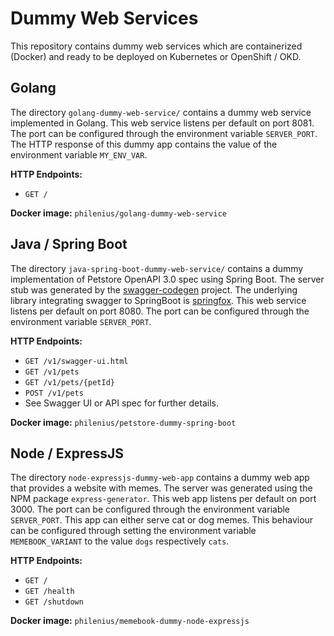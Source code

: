 # Dummy Web Services

This repository contains dummy web services which are containerized (Docker) and ready to be deployed on Kubernetes or OpenShift / OKD.

## Golang
The directory `golang-dummy-web-service/` contains a dummy web service implemented in Golang.
This web service listens per default on port 8081. The port can be configured through the environment variable `SERVER_PORT`. The HTTP response of this dummy app contains the value of the environment variable `MY_ENV_VAR`.

**HTTP Endpoints:**

* `GET /`

**Docker image:**
`philenius/golang-dummy-web-service`

## Java / Spring Boot

The directory `java-spring-boot-dummy-web-service/` contains a dummy implementation of Petstore OpenAPI 3.0 spec using Spring Boot. The server stub was generated by the [swagger-codegen](https://github.com/swagger-api/swagger-codegen) project. The underlying library integrating swagger to SpringBoot is [springfox](https://github.com/springfox/springfox).
This web service listens per default on port 8080. The port can be configured through the environment variable `SERVER_PORT`.

**HTTP Endpoints:**
* `GET /v1/swagger-ui.html`
* `GET /v1/pets`
* `GET /v1/pets/{petId}`
* `POST /v1/pets`
* See Swagger UI or API spec for further details.

**Docker image:**
`philenius/petstore-dummy-spring-boot`

## Node / ExpressJS

The directory `node-expressjs-dummy-web-app` contains a dummy web app that provides a website with memes. The server was generated using the NPM package `express-generator`.
This web app listens per default on port 3000. The port can be configured through the environment variable `SERVER_PORT`. This app can either serve cat or dog memes. This behaviour can be configured through setting the environment variable `MEMEBOOK_VARIANT` to the value `dogs` respectively `cats`.

**HTTP Endpoints:**
* `GET /`
* `GET /health`
* `GET /shutdown`

**Docker image:**
`philenius/memebook-dummy-node-expressjs`